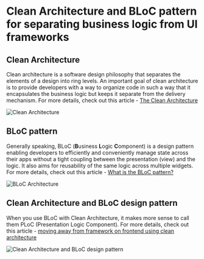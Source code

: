 # Clean Architecture and BLoC pattern for separating business logic from UI frameworks

## Clean Architecture

Clean architecture is a software design philosophy that separates the elements of a design into ring levels. An important goal of clean architecture is to provide developers with a way to organize code in such a way that it encapsulates the business logic but keeps it separate from the delivery mechanism.
For more details, check out this article - [The Clean Architecture](https://blog.cleancoder.com/uncle-bob/2012/08/13/the-clean-architecture.html)

![Clean Architecture](./images/Clean-Architecture.png)

## BLoC pattern

Generally speaking, BLoC (**B**usiness **L**ogic **C**omponent) is a design pattern enabling developers to efficiently and conveniently manage state across their apps without a tight coupling between the presentation (view) and the logic. It also aims for reusability of the same logic across multiple widgets. For more details, check out this article - [What is the BLoC pattern?](https://www.flutterclutter.dev/flutter/basics/what-is-the-bloc-pattern/2021/2084/)

![BLoC Architecture](./images/BloC-Pattern.png)

## Clean Architecture and BLoC design pattern

When you use BLoC with Clean Architecture, it makes more sense to call them PLoC (Presentation Logic Component). For more details, check out this article - [moving away from framework on frontend using clean architecture](http://xurxodev.com/frontend-clean_architecture/)

![Clean Architecture and BLoC design pattern](./images/clean-bloc-pattern.png)
